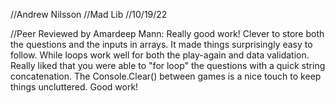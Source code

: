 //Andrew Nilsson
//Mad Lib
//10/19/22

//Peer Reviewed by Amardeep Mann: Really good work! Clever to store both the questions and the inputs in arrays. It made things surprisingly easy to follow. While loops work well for both the play-again and data validation. Really liked that you were able to "for loop" the questions with a quick string concatenation. The Console.Clear() between games is a nice touch to keep things uncluttered. Good work!